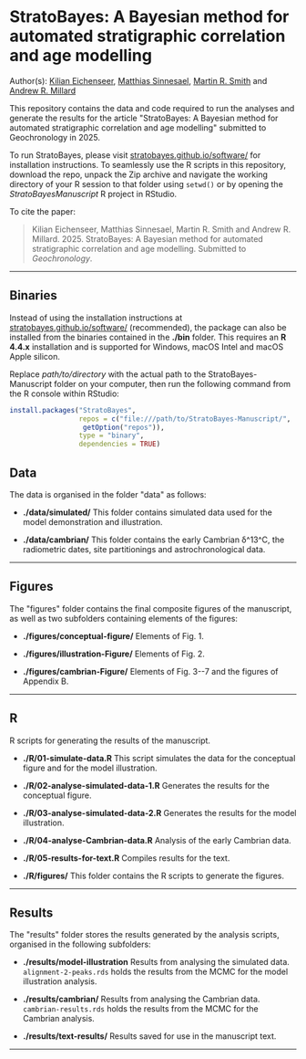 # StratoBayes: A Bayesian method for automated stratigraphic correlation and age modelling

Author(s): [Kilian Eichenseer](mailto:kilian.eichenseer@gmail.com), [Matthias Sinnesael](mailto:sinnesam@tcd.ie), [Martin R. Smith](mailto:martin.smith@durham.ac.uk) and [Andrew R. Millard](mailto:A.R.Millard@durham.ac.uk)

This repository contains the data and code required to run the analyses and generate the results for the article "StratoBayes: A Bayesian method for automated stratigraphic correlation and age modelling" submitted to Geochronology in 2025. 

To run StratoBayes, please visit [stratobayes.github.io/software/](https://stratobayes.github.io/software.html) for installation instructions. To seamlessly use the R scripts in this repository, download the repo, unpack the Zip archive and navigate the working directory of your R session to that folder using `setwd()` or by opening the *StratoBayesManuscript* R project in RStudio.

To cite the paper: 
> Kilian Eichenseer, Matthias Sinnesael, Martin R. Smith and Andrew R. Millard. 2025. StratoBayes: A Bayesian method for automated stratigraphic correlation and age modelling. Submitted to *Geochronology*.

-------

## Binaries
Instead of using the installation instructions at [stratobayes.github.io/software/](https://stratobayes.github.io/software.html) (recommended), the package can also be installed from the binaries contained in the **./bin** folder. This requires an **R 4.4.x** installation and is supported for Windows, macOS Intel and macOS Apple silicon. 

Replace *path/to/directory* with the actual path to the StratoBayes-Manuscript folder on your computer, then run the following command from the R console within RStudio:

   ```r
   install.packages("StratoBayes", 
                    repos = c("file:///path/to/StratoBayes-Manuscript/",
                     getOption("repos")), 
                    type = "binary", 
                    dependencies = TRUE)
   ```

## Data
The data is organised in the folder "data" as follows:

* **./data/simulated/**
This folder contains simulated data used for the model demonstration and illustration.

* **./data/cambrian/**
This folder contains the early Cambrian &delta;^13^C, the radiometric dates, site partitionings and astrochronological data.

-------

## Figures
The "figures" folder contains the final composite figures of the manuscript, as well as two subfolders containing elements of the figures:

* **./figures/conceptual-figure/**
Elements of Fig. 1.

* **./figures/illustration-Figure/**
Elements of Fig. 2.

* **./figures/cambrian-Figure/**
Elements of Fig. 3--7 and the figures of Appendix B.
-------

## R
R scripts for generating the results of the manuscript.

* **./R/01-simulate-data.R**
This script simulates the data for the conceptual figure and for the model illustration.

* **./R/02-analyse-simulated-data-1.R**
Generates the results for the conceptual figure.

* **./R/03-analyse-simulated-data-2.R**
Generates the results for the model illustration.

* **./R/04-analyse-Cambrian-data.R**
Analysis of the early Cambrian data.

* **./R/05-results-for-text.R**
Compiles results for the text.

* **./R/figures/**
This folder contains the R scripts to generate the figures.

-------

## Results
The "results" folder stores the results generated by the 
analysis scripts, organised in the following subfolders:

* **./results/model-illustration**
Results from analysing the simulated data. `alignment-2-peaks.rds` holds the results from the MCMC for the model illustration analysis.

* **./results/cambrian/**
Results from analysing the Cambrian data. `cambrian-results.rds` holds the results from the MCMC for the Cambrian analysis.

* **./results/text-results/**
Results saved for use in the manuscript text.

-------
